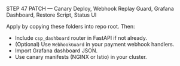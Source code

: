 STEP 47 PATCH — Canary Deploy, Webhook Replay Guard, Grafana Dashboard, Restore Script, Status UI

Apply by copying these folders into repo root. Then:
- Include `csp_dashboard` router in FastAPI if not already.
- (Optional) Use `WebhookGuard` in your payment webhook handlers.
- Import Grafana dashboard JSON.
- Use canary manifests (NGINX or Istio) in your cluster.
